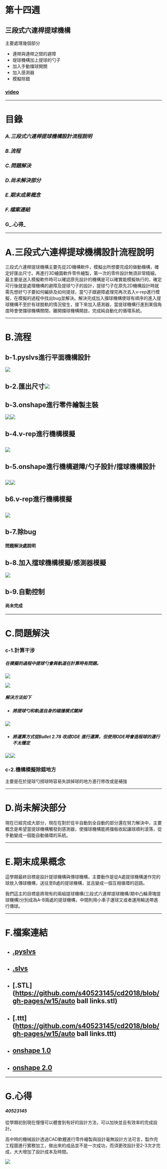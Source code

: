 # 第十四週

## 三段式六連桿提球機構

主要處理幾個部分

* 連桿與連桿之間的避障
* 堤球機構加上提球的勺子
* 加入手動擋球開關
* 加入感測器
* 模擬除錯

### [video](https://www.youtube.com/watch?v=0yglJ6NNSi0&t=2s)

---

# **目錄**

### _A.三段式六連桿提球機構設計流程說明_

### _B.流程_

### _C.問題解決_

### _D.尚未解決部分_

### _E.期末成果概念_

### _**F.檔案連結**_

### G_.心得_

---

# A.三段式六連桿提球機構設計流程說明

三段式六連桿提球機構主要先從2D機構軟件，模擬出所想要完成的做動機構，確定好匯出尺寸。再進行3D繪圖軟件零件繪製，第一次的零件設計無須非常精細，最主要是送入模擬軟件時可以確認原先設計的機構是可以確實能模擬執行的，確定可行後就是處理機構的避障及提球勺子的設計，提球勺子在原先2D機構設計時就需先想好勺子要如何編排及如何提球，當勺子跟避障處理完再次丟入v-rep進行模擬，在模擬的過程中找出bug並解決。解決完成加入擋球機構使球有順序的進入提球機構不至於有球脫軌的情況發生，接下來加入感測器，當提球機構行進到某個角度時會使擋球機構關閉，離開擋球機構開啟，完成純自動化的循環系統。

---

# B.流程

## b-1.pyslvs進行平面機構設計

![](/assets/擷取_2018_06_10_17_30_58_526.png)

## b-2.匯出尺寸![](/assets/擷取_2018_06_10_17_32_25_461.png)

## b-3.onshape進行零件繪製主裝

![](/assets/擷取_2018_06_10_17_36_32_796.png)![](/assets/擷取_2018_06_10_17_36_44_430.png)

## b-4.v-rep進行機構模擬

## ![](/assets/擷取_2018_06_10_18_02_09_47.jpg)

## b-5.onshape進行機構避障/勺子設計/擋球機構設計

## ![](/assets/擷取_2018_06_10_17_45_45_472.png)![](/assets/擷取_2018_06_10_17_45_59_749.png)

## b6.v-rep進行機構模擬

## ![](/assets/擷取_2018_06_10_17_44_39_688.png)

## b-7.除bug

#### 問題解決處說明

## b-8.加入擋球機構模擬/感測器模擬

![](/assets/擷取_2018_06_10_17_41_20_244.png)

## b-9.自動控制

#### 尚未完成

---

# C.問題解決

### c-1.計算干涉

##### 在模擬的過程中提球勺會與軌道在計算時有問題。

![](/assets/擷取_2018_06_10_18_24_54_638.jpg)

![](/assets/擷取_2018_06_10_18_25_21_151.jpg)

##### 解決方法如下

* ##### 將提球勺和軌道自身的碰撞模式關掉

##### ![](/assets/擷取_2018_06_10_18_18_42_276.jpg)

* ##### 將運算方式從Bullet 2.78 改成ODE 進行運算，但使用ODE時會造程球的運行不太穩定

##### ![](/assets/擷取_2018_06_10_18_22_11_665.jpg)![](/assets/擷取_2018_06_10_18_20_21_177.jpg)

### c-2.機構模擬除錯地方

主要是在於提球勺撈球時容易失誤掉球的地方進行修改或是補強

---

# D.尚未解決部分

現在已經完成大部分，現在在對於從半自動到全自動的部分還在努力解決中，主要概念是希望當提球機構觸發到感測器，使擋球機構能將擋板收起讓球順利滾落，從手動變成一個能自動循環的系統。

---

# E.期末成果概念

這學期最終目標是設計提球機構與傳球機構，主要動作是從A處提球機構運作完的球放入傳球機構，送往至B處的提球機構，並且變成一個互相循環的迴路。

我們這主的目標是將現有的兩組提球機構\(三段式六連桿提球機構/期中凸輪滑塊提球機構\)分別成為A-B兩處的提球機構，中間則用小車子運球又或者運用輸送帶進行傳球。

---

# F.檔案連結

* ## [.pyslvs](https://github.com/s40523145/cd2018/blob/gh-pages/w12/triple_lifter.pyslvs)
* ## [.slvs](https://github.com/s40523145/cd2018/blob/gh-pages/w12/triple_lifter.slvs)
* ## [.STL](https://github.com/s40523145/cd2018/blob/gh-pages/w15/auto ball links.stl)
* ## [.ttt](https://github.com/s40523145/cd2018/blob/gh-pages/w15/auto ball links.ttt)
* ## [onshape 1.0](https://cad.onshape.com/documents/bba97f25f8c53addd3b77797/w/54d892adb3b7c002effc743e/e/7105e5aededcd84707196f5e)
* ## [onshape 2.0](https://cad.onshape.com/documents/4ab06e54b3dd987ae870f231/w/78b35deff7c8028fc79d5add/e/45384e89af2c7f62a2982102)

---

# G.心得

#### _**40523145**_

從學期初到現在慢慢可以體會到有好的設計方法，可以加快並且有效率的完成設計。

高中時的機械設計透過CAD軟體進行零件繪製與設計毫無設計方法可言，製作完工程圖進行實務加工，做出來的成品並不是一次成功，而須更改設計至2-3次才完成，大大增加了設計成本及時間。

![](/assets/28433718_1662342040487105_4486351012939956224_n.jpg)

